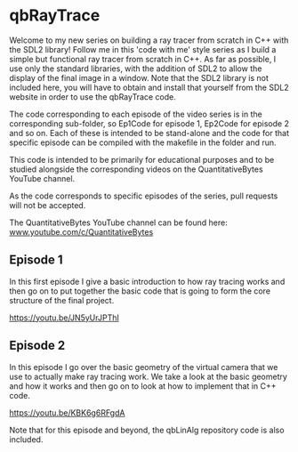 # qbRayTrace

Welcome to my new series on building a ray tracer from scratch in C++ with the SDL2 library! Follow me in this 'code with me' style series as I build a simple but functional ray tracer from scratch in C++. As far as possible, I use only the standard libraries, with the addition of SDL2 to allow the display of the final image in a window. Note that the SDL2 library is not included here, you will have to obtain and install that yourself from the SDL2 website in order to use the qbRayTrace code.

The code corresponding to each episode of the video series is in the corresponding sub-folder, so Ep1Code for episode 1, Ep2Code for episode 2 and so on. Each of these is intended to be stand-alone and the code for that specific episode can be compiled with the makefile in the folder and run.

This code is intended to be primarily for educational purposes and to be studied alongside the corresponding videos on the QuantitativeBytes YouTube channel.

As the code corresponds to specific episodes of the series, pull requests will not be accepted.

The QuantitativeBytes YouTube channel can be found here:
www.youtube.com/c/QuantitativeBytes

## Episode 1

In this first episode I give a basic introduction to how ray tracing works and then go on to put together the basic code that is going to form the core structure of the final project.

https://youtu.be/JN5yUrJPThI

## Episode 2

In this episode I go over the basic geometry of the virtual camera that we use to actually make ray tracing work. We take a look at the basic geometry and how it works and then go on to look at how to implement that in C++ code.

https://youtu.be/KBK6g6RFgdA

Note that for this episode and beyond, the qbLinAlg repository code is also included.
